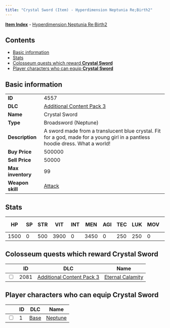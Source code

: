 ```yaml
---
title: "Crystal Sword (Item) - Hyperdimension Neptunia Re;Birth2"
---
```


[**Item Index**](/neptunia/rb2/item/index.html) - [Hyperdimension Neptunia Re;Birth2](/neptunia/rb2)

## Contents

- [Basic information](#basic-information)
- [Stats](#stats)
- [Colosseum quests which reward **Crystal Sword**](#colosseum-quests-which-reward-crystal-sword)
- [Player characters who can equip **Crystal Sword**](#player-characters-who-can-equip-crystal-sword)

## Basic information

|   |   |
| -- | -- |
| **ID** | 4557 |
| **DLC** | [Additional Content Pack 3](/neptunia/rb2/dlc/5-pack3.html) |
| **Name** | Crystal Sword |
| **Type** | Broadsword (Neptune) |
| **Description** | A sword made from a translucent blue crystal. Fit for a god, made for a young girl in a pantless hoodie dress. What a world! |
| **Buy Price** | 500000 |
| **Sell Price** | 50000 |
| **Max inventory** | 99 |
| **Weapon skill** | [Attack](/neptunia/rb2/skill/0-801-attack.html) |

## Stats

| HP | SP | STR | VIT | INT | MEN | AGI | TEC | LUK | MOV | Fire res. | Ice res. | Wind res. | Lightning res. |
| -- | -- | --- | --- | --- | --- | --- | --- | --- | --- | --------- | -------- | --------- | -------------- |
| 1500 | 0 | 500 | 3900 | 0 | 3450 | 0 | 250 | 250 | 0 | 0 | 0 | 0 | 0 |

## Colosseum quests which reward **Crystal Sword**

|    | ID | DLC | Name |
| -- | -- | --- | ---- |
| <input type="checkbox" id="rb2-colosseum-5-2081" class="trackbox" /> | 2081 | [Additional Content Pack 3](/neptunia/rb2/dlc/5-pack3.html) | [Eternal Calamity](/neptunia/rb2/colosseum/5-2081-eternal-calamity.html) |

## Player characters who can equip **Crystal Sword**

|    | ID | DLC | Name |
| -- | -- | --- | ---- |
| <input type="checkbox" id="rb2-player-0-1" class="trackbox" /> | 1 | [Base](/neptunia/rb2/dlc/0-base.html) | [Neptune](/neptunia/rb2/player/0-1-neptune.html) |